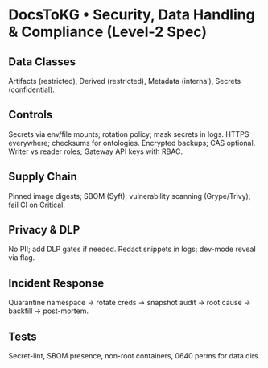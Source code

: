# DocsToKG • Security, Data Handling & Compliance (Level-2 Spec)

## Data Classes
Artifacts (restricted), Derived (restricted), Metadata (internal), Secrets (confidential).

## Controls
Secrets via env/file mounts; rotation policy; mask secrets in logs. HTTPS everywhere; checksums for ontologies. Encrypted backups; CAS optional. Writer vs reader roles; Gateway API keys with RBAC.

## Supply Chain
Pinned image digests; SBOM (Syft); vulnerability scanning (Grype/Trivy); fail CI on Critical.

## Privacy & DLP
No PII; add DLP gates if needed. Redact snippets in logs; dev-mode reveal via flag.

## Incident Response
Quarantine namespace → rotate creds → snapshot audit → root cause → backfill → post-mortem.

## Tests
Secret-lint, SBOM presence, non-root containers, 0640 perms for data dirs.

